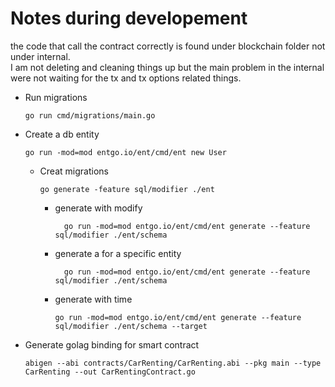 # Notes during developement

the code that call the contract correctly is found under blockchain folder not under internal.
<br> 
I am not deleting and cleaning things up but the main problem in the internal were 
not waiting for the tx and tx options related things.



- Run migrations
  ```
  go run cmd/migrations/main.go
  ```
- Create a db entity
    ```
  go run -mod=mod entgo.io/ent/cmd/ent new User
  ```
  - Creat migrations
      ```
    go generate -feature sql/modifier ./ent
    ```
    - generate with modify
      ```shell
        go run -mod=mod entgo.io/ent/cmd/ent generate --feature sql/modifier ./ent/schema
      ```
    - generate a for a specific entity 
      ```shell
        go run -mod=mod entgo.io/ent/cmd/ent generate --feature sql/modifier ./ent/schema
      ```
    - generate with time
        ```shell
        go run -mod=mod entgo.io/ent/cmd/ent generate --feature sql/modifier ./ent/schema --target
      ```
      
- Generate golag binding for smart contract
  ```shell
  abigen --abi contracts/CarRenting/CarRenting.abi --pkg main --type CarRenting --out CarRentingContract.go
  ```

